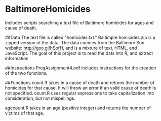 BaltimoreHomicides
==================

Includes scripts searching a text file of Baltimore homicides for ages and cause of death.

##Data
The text file is called "homicides.txt."  Baltimpre homicides.zip is a zipped version of the data.  The data comces from the Baltimore Sun website: http://goo.gl/hSofH, and is a mixture of text, HTML, and JavaScript.  The goal of this project is to read the data into R, and extract information

##Instructions
ProgAssignment4.pdf includes instructions for the creation of the two functions.

##Functions
count.R takes in a cause of death and returns the number of homicides for that cause.  It will throw an error if an valid cause of death is not specified.  count.R uses regular expressions to take capitalization into consideration, but not mispellings.

agecount.R takes in an age (positive integer) and returns the number of victims of that age.

